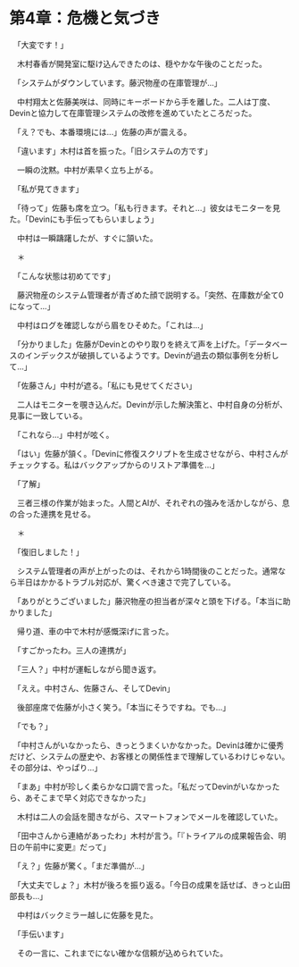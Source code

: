 # 第4章：危機と気づき

　「大変です！」

　木村春香が開発室に駆け込んできたのは、穏やかな午後のことだった。

　「システムがダウンしています。藤沢物産の在庫管理が...」

　中村翔太と佐藤美咲は、同時にキーボードから手を離した。二人は丁度、Devinと協力して在庫管理システムの改修を進めていたところだった。

　「え？でも、本番環境には...」佐藤の声が震える。

　「違います」木村は首を振った。「旧システムの方です」

　一瞬の沈黙。中村が素早く立ち上がる。

　「私が見てきます」

　「待って」佐藤も席を立つ。「私も行きます。それと...」彼女はモニターを見た。「Devinにも手伝ってもらいましょう」

　中村は一瞬躊躇したが、すぐに頷いた。

　＊

　「こんな状態は初めてです」

　藤沢物産のシステム管理者が青ざめた顔で説明する。「突然、在庫数が全て0になって...」

　中村はログを確認しながら眉をひそめた。「これは...」

　「分かりました」佐藤がDevinとのやり取りを終えて声を上げた。「データベースのインデックスが破損しているようです。Devinが過去の類似事例を分析して...」

　「佐藤さん」中村が遮る。「私にも見せてください」

　二人はモニターを覗き込んだ。Devinが示した解決策と、中村自身の分析が、見事に一致している。

　「これなら...」中村が呟く。

　「はい」佐藤が頷く。「Devinに修復スクリプトを生成させながら、中村さんがチェックする。私はバックアップからのリストア準備を...」

　「了解」

　三者三様の作業が始まった。人間とAIが、それぞれの強みを活かしながら、息の合った連携を見せる。

　＊

　「復旧しました！」

　システム管理者の声が上がったのは、それから1時間後のことだった。通常なら半日はかかるトラブル対応が、驚くべき速さで完了している。

　「ありがとうございました」藤沢物産の担当者が深々と頭を下げる。「本当に助かりました」

　帰り道、車の中で木村が感慨深げに言った。

　「すごかったわ。三人の連携が」

　「三人？」中村が運転しながら聞き返す。

　「ええ。中村さん、佐藤さん、そしてDevin」

　後部座席で佐藤が小さく笑う。「本当にそうですね。でも...」

　「でも？」

　「中村さんがいなかったら、きっとうまくいかなかった。Devinは確かに優秀だけど、システムの歴史や、お客様との関係性まで理解しているわけじゃない。その部分は、やっぱり...」

　「まあ」中村が珍しく柔らかな口調で言った。「私だってDevinがいなかったら、あそこまで早く対応できなかった」

　木村は二人の会話を聞きながら、スマートフォンでメールを確認していた。

　「田中さんから連絡があったわ」木村が言う。「『トライアルの成果報告会、明日の午前中に変更』だって」

　「え？」佐藤が驚く。「まだ準備が...」

　「大丈夫でしょ？」木村が後ろを振り返る。「今日の成果を話せば、きっと山田部長も...」

　中村はバックミラー越しに佐藤を見た。

　「手伝います」

　その一言に、これまでにない確かな信頼が込められていた。
